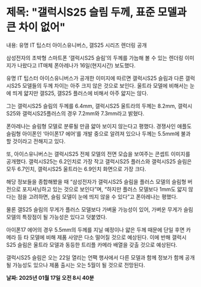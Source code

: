 # **제목: "갤럭시S25 슬림 두께, 표준 모델과 큰 차이 없어"**

  내용: 유명 IT 팁스터 아이스유니버스, 갤S25 시리즈 렌더링 공개

삼성전자의 초박형 스마트폰 ‘갤럭시S25 슬림’의 두께를 가늠해 볼 수 있는 렌더링 이미지가 나왔다고 IT매체 폰아레나가 16일(현지시간) 보도했다.

유명 IT 팁스터 아이스유니버스가 공개한 이미지에 따르면 갤럭시S25 슬림과 다른 갤럭시S25 모델들의 두께 차이는 아주 크지 않은 것으로 보인다. 울트라 모델에 비해서는 눈에 띄게 얇지만 갤S25, 갤S25 플러스에 비해서 아주 얇지는 않다.

그는 갤럭시S25 슬림의 두께를 6.4mm, 갤럭시S25 울트라의 두께는 8.2mm, 갤럭시S25와 갤럭시S25플러스의 경우 7.2mm와 7.3mm라고 밝혔다.

폰아레나는 슬림형 모델로 분류될 만큼 얇아 보이지 않는다고 평했다. 경쟁사인 애플도 슬림형 아이폰인 ‘아이폰17 에어’를 개발 중으로 알려져 있으나 두께는 5.5mm에 불과할 것이라고 전해지고 있다.

또, 아이스유니버스는 갤럭시S25 전체 모델의 전면 모습을 보여주는 콘셉트 이미지를 공개했다. 갤럭시S25는 6.2인치로 가장 작고 갤럭시S25 플러스와 갤럭시S25 슬림은 모두 6.7인치, 갤럭시S25 울트라는 6.9인치 화면으로 가장 크다.

해당 정보들을 종합해봤을 때 “삼성전자가 갤럭시S25 슬림을 플러스 모델의 슬림형 버전으로 포지셔닝하고 있는 것으로 보인다”며, “하지만 플러스 모델보다 1mm도 얇지 않다는 점을 고려하면, 슬림 모델이 눈에 띄지 않을 수 있다”고 폰아레나는 평했다.

물론 갤S25 슬림의 무게가 플러스 모델보다 가벼울 가능성이 있어, 가벼운 무게가 슬림 모델의 특장점이 될 가능성은 있다고 덧붙였다.

아이폰17 에어의 경우 5.5mm의 두께를 지닐 예정이나 얇은 두께 때문에 단일 후면 카메라 등 타 모델에 비해 제품 사양은 다소 떨어질 것으로 예상된다. 이에 반해 갤럭시S25 슬림은 울트라 모델과 동등한 트리플 카메라 배열을 갖출 것으로 예상된다.

갤럭시S25 슬림은 오는 22일 열리는 언팩 행사에서 다른 모델과 함께 정보가 함께 공개될 가능성도 있으나 제품 출시는 오는 5월이 될 것으로 전망된다.

  **날짜: 2025년 01월 17일 오전 8시 40분**
